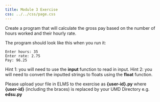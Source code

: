 ```yaml
---
title: Module 3 Exercise
css: ../../css/page.css
---
```


Create a program that will calculate the gross pay based on the number of hours worked and their hourly rate.

The program should look like this when you run it:

~~~
Enter hours: 35
Enter rate: 2.75
Pay: 96.25
~~~

Hint 1: you will need to use the **input** function to read in input.
Hint 2: you will need to convert the inputted strings to floats using the **float** function.

Please upload your file in ELMS to the exercise as **{user-id}.py** where
**{user-id}** (including the braces) is replaced by your UMD Directory e.g. **edsu.py**
